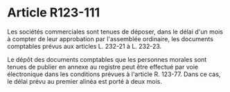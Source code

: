 # Article R123-111

Les sociétés commerciales sont tenues de déposer, dans le délai d'un mois à compter de leur approbation par l'assemblée ordinaire, les documents comptables prévus aux articles L. 232-21 à L. 232-23.

Le dépôt des documents comptables que les personnes morales sont tenues de publier en annexe au registre peut être effectué par voie électronique dans les conditions prévues à l'article R. 123-77. Dans ce cas, le délai prévu au premier alinéa est porté à deux mois.
